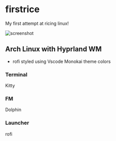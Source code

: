 # firstrice

My first attempt at ricing linux!

![screenshot](https://github.com/user-attachments/assets/a45e462d-032e-462b-a9cb-061d7979ab6b)

## Arch Linux with Hyprland WM

- rofi styled using Vscode Monokai theme colors

### Terminal

  Kitty

### FM
  Dolphin

### Launcher
  rofi
